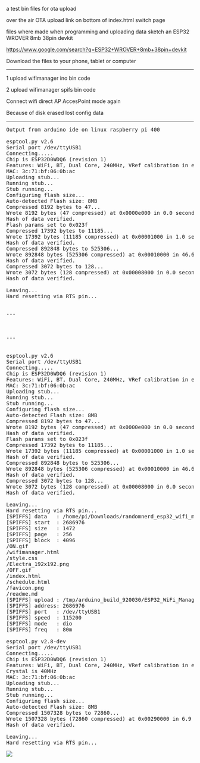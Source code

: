 a test bin files for ota upload

over the air OTA upload link on bottom of index.html switch page

files where made when programming and uploading data sketch an ESP32 WROVER 8mb 38pin devkit

https://www.google.com/search?q=ESP32+WROVER+8mb+38pin+devkit

Download the files to your phone, tablet or computer

---

1 upload wifimanager ino bin code

2 upload wifimanager spifs bin code

Connect wifi direct AP AccesPoint mode again

Because of disk erased lost config data

---

<pre>
Output from arduino ide on linux raspberry pi 400

esptool.py v2.6
Serial port /dev/ttyUSB1
Connecting.....
Chip is ESP32D0WDQ6 (revision 1)
Features: WiFi, BT, Dual Core, 240MHz, VRef calibration in efuse, Coding Scheme None
MAC: 3c:71:bf:06:0b:ac
Uploading stub...
Running stub...
Stub running...
Configuring flash size...
Auto-detected Flash size: 8MB
Compressed 8192 bytes to 47...
Wrote 8192 bytes (47 compressed) at 0x0000e000 in 0.0 seconds (effective 5905.3 kbit/s)...
Hash of data verified.
Flash params set to 0x023f
Compressed 17392 bytes to 11185...
Wrote 17392 bytes (11185 compressed) at 0x00001000 in 1.0 seconds (effective 140.4 kbit/s)...
Hash of data verified.
Compressed 892848 bytes to 525306...
Wrote 892848 bytes (525306 compressed) at 0x00010000 in 46.6 seconds (effective 153.3 kbit/s)...
Hash of data verified.
Compressed 3072 bytes to 128...
Wrote 3072 bytes (128 compressed) at 0x00008000 in 0.0 seconds (effective 1259.2 kbit/s)...
Hash of data verified.

Leaving...
Hard resetting via RTS pin...


---



---


esptool.py v2.6
Serial port /dev/ttyUSB1
Connecting.....
Chip is ESP32D0WDQ6 (revision 1)
Features: WiFi, BT, Dual Core, 240MHz, VRef calibration in efuse, Coding Scheme None
MAC: 3c:71:bf:06:0b:ac
Uploading stub...
Running stub...
Stub running...
Configuring flash size...
Auto-detected Flash size: 8MB
Compressed 8192 bytes to 47...
Wrote 8192 bytes (47 compressed) at 0x0000e000 in 0.0 seconds (effective 5905.3 kbit/s)...
Hash of data verified.
Flash params set to 0x023f
Compressed 17392 bytes to 11185...
Wrote 17392 bytes (11185 compressed) at 0x00001000 in 1.0 seconds (effective 140.4 kbit/s)...
Hash of data verified.
Compressed 892848 bytes to 525306...
Wrote 892848 bytes (525306 compressed) at 0x00010000 in 46.6 seconds (effective 153.3 kbit/s)...
Hash of data verified.
Compressed 3072 bytes to 128...
Wrote 3072 bytes (128 compressed) at 0x00008000 in 0.0 seconds (effective 1259.2 kbit/s)...
Hash of data verified.

Leaving...
Hard resetting via RTS pin...
[SPIFFS] data   : /home/pi/Downloads/randomnerd_esp32_wifi_manager-main/ESP32_WiFi_Manager/data
[SPIFFS] start  : 2686976
[SPIFFS] size   : 1472
[SPIFFS] page   : 256
[SPIFFS] block  : 4096
/ON.gif
/wifimanager.html
/style.css
/Electra_192x192.png
/OFF.gif
/index.html
/schedule.html
/favicon.png
/readme.md
[SPIFFS] upload : /tmp/arduino_build_920030/ESP32_WiFi_Manager.spiffs.bin
[SPIFFS] address: 2686976
[SPIFFS] port   : /dev/ttyUSB1
[SPIFFS] speed  : 115200
[SPIFFS] mode   : dio
[SPIFFS] freq   : 80m

esptool.py v2.8-dev
Serial port /dev/ttyUSB1
Connecting.....
Chip is ESP32D0WDQ6 (revision 1)
Features: WiFi, BT, Dual Core, 240MHz, VRef calibration in efuse, Coding Scheme None
Crystal is 40MHz
MAC: 3c:71:bf:06:0b:ac
Uploading stub...
Running stub...
Stub running...
Configuring flash size...
Auto-detected Flash size: 8MB
Compressed 1507328 bytes to 72860...
Wrote 1507328 bytes (72860 compressed) at 0x00290000 in 6.9 seconds (effective 1742.9 kbit/s)...
Hash of data verified.

Leaving...
Hard resetting via RTS pin...
</pre>
<img src="https://github.com/ldijkman/randomnerd_esp32_wifi_manager/blob/main/BIN_OTA/Screenshot_20220109-190625_Chrome.jpg">
